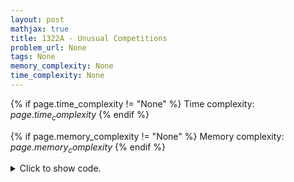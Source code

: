 ```yaml
---
layout: post
mathjax: true
title: 1322A - Unusual Competitions
problem_url: None
tags: None
memory_complexity: None
time_complexity: None
---
```




{% if page.time_complexity != "None" %}
Time complexity: ${{ page.time_complexity }}$
{% endif %}

{% if page.memory_complexity != "None" %}
Memory complexity: ${{ page.memory_complexity }}$
{% endif %}

<details>
<summary>
<p style="display:inline">Click to show code.</p>
</summary>
```cpp
{% raw %}
using namespace std;
int n;
string s;
int solve(void)
{
    int ans, open_br, l;
    ans = open_br = 0;
    for (int i = 0; i < n; ++i)
    {
        if (s[i] == '(')
        {
            open_br += 1;
            if (open_br == 0)
                ans += i - l + 1;
        }
        else
        {
            open_br -= 1;
            if (open_br == -1)
                l = i;
        }
    }
    if (open_br != 0)
        return -1;
    return ans;
}
int main(void)
{
    cin >> n >> s;
    cout << solve() << endl;
    return 0;
}

{% endraw %}
```
</details>


